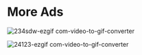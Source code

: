 # More Ads 

![234sdw-ezgif com-video-to-gif-converter](https://github.com/user-attachments/assets/69d00f93-a68e-4d69-88c1-188fd9c1f829)

![24123-ezgif com-video-to-gif-converter](https://github.com/user-attachments/assets/ff25779b-4ddb-42e3-ace8-9f64b16ba3d7)
